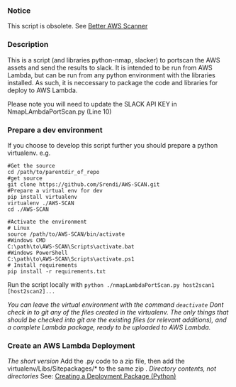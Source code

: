 ### Notice
This script is obsolete. See [Better AWS Scanner](https://github.com/Srendi/Better-AWS-SCAN)



### Description
This is a script (and libraries python-nmap, slacker) to portscan the AWS assets and send the results to slack.
It is intended to be run from AWS Lambda, but can be run from any python environment with the libraries installed.
As such, it is neccessary to package the code and libraries for deploy to AWS Lambda. 

Please note you will need to update the SLACK API KEY in NmapLAmbdaPortScan.py (Line 10)
### Prepare a dev environment
If you choose to develop this script further you should prepare a python virtualenv. e.g. 
```
#Get the source
cd /path/to/parentdir_of_repo
#get source
git clone https://github.com/Srendi/AWS-SCAN.git
#Prepare a virtual env for dev
pip install virtualenv
virtualenv ./AWS-SCAN
cd ./AWS-SCAN

#Activate the environment
# Linux
source /path/to/AWS-SCAN/bin/activate
#Windows CMD
C:\path\to\AWS-SCAN\Scripts\activate.bat
#Windows PowerShell
C:\path\to\AWS-SCAN\Scripts\activate.ps1
# Install requirements
pip install -r requirements.txt
```
Run the script locally with `python ./nmapLambdaPortScan.py host2scan1 [host2scan2]...`

*You can leave the virtual environment with the command `deactivate`
Dont check in to git any of the files created in the virtualenv. The only things that should be checked into git are the existing files (or relevant additions), and a complete Lambda package, ready to be uploaded to AWS Lambda.*

### Create an AWS Lambda Deployment
*The short version* Add the .py code to a zip file, then add the virtualenv/Libs/Sitepackages/* to the same zip . *Directory contents, not directories*
See: [Creating a Deployment Package (Python)](http://docs.aws.amazon.com/lambda/latest/dg/lambda-python-how-to-create-deployment-package.html)
